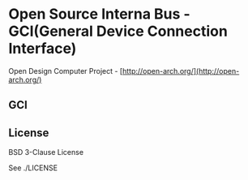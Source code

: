 
Open Source Interna Bus - GCI(General Device Connection Interface)
==================

Open Design Computer Project - [http://open-arch.org/](http://open-arch.org/)

GCI
---


License
---
BSD 3-Clause License

See ./LICENSE
